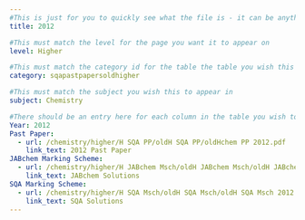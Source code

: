 ```yaml
---
#This is just for you to quickly see what the file is - it can be anything you want
title: 2012

#This must match the level for the page you want it to appear on
level: Higher

#This must match the category id for the table the table you wish this to appear in
category: sqapastpapersoldhigher

#This must match the subject you wish this to appear in
subject: Chemistry

#There should be an entry here for each column in the table you wish to populate:
Year: 2012
Past Paper: 
  - url: /chemistry/higher/H SQA PP/oldH SQA PP/oldHchem PP 2012.pdf
    link_text: 2012 Past Paper
JABchem Marking Scheme:
  - url: /chemistry/higher/H JABchem Msch/oldH JABchem Msch/oldH JABchem Msch 2012.pdf
    link_text: JABchem Solutions
SQA Marking Scheme:
  - url: /chemistry/higher/H SQA Msch/oldH SQA Msch/oldH SQA Msch 2012.pdf
    link_text: SQA Solutions
---
```

